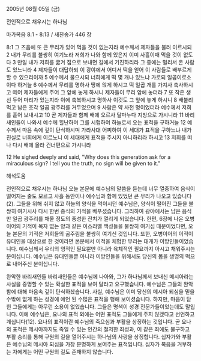 2005년 08월 05일 (금)

전인적으로 채우시는 하나님



마가복음 8:1 - 8:13 / 새찬송가 446 장


8:1 그 즈음에 또 큰 무리가 있어 먹을 것이 없는지라 예수께서 제자들을 불러 이르시되 2 내가 무리를 불쌍히 여기노라 저희가 나와 함께 있은지 이미 사흘이매 먹을 것이 없도다 3 만일 내가 저희를 굶겨 집으로 보내면 길에서 기진하리라 그 중에는 멀리서 온 사람도 있느니라 4 제자들이 대답하되 이 광야에서 어디서 떡을 얻어 이 사람들로 배부르게 할 수 있으리이까 5 예수께서 물으시되 너희에게 떡 몇 개나 있느냐 가로되 일곱이로소이다 하거늘 6 예수께서 무리를 명하사 땅에 앉게 하시고 떡 일곱 개를 가지사 축사하시고 떼어 제자들에게 주어 그 앞에 놓게 하시니 제자들이 무리 앞에 놓더라 7 또 작은 생선 두어 마리가 있는지라 이에 축복하시고 명하사 이것도 그 앞에 놓게 하시니 8 배불리 먹고 남은 조각 일곱 광주리를 거두었으며 9 사람은 약 사천 명이었더라 예수께서 저희를 흩어 보내시고 10 곧 제자들과 함께 배에 오르사 달마누다 지방으로 가시니라 11 바리새인들이 나와서 예수께 힐난하며 그를 시험하여 하늘로서 오는 표적을 구하거늘 12 예수께서 마음 속에 깊이 탄식하시며 가라사대 어찌하여 이 세대가 표적을 구하느냐 내가 진실로 너희에게 이르노니 이 세대에게 표적을 주시지 아니하리라 하시고 13 저희를 떠나 다시 배에 올라 건너편으로 가시니라

12 He sighed deeply and said, "Why does this generation ask for a miraculous sign? I tell you the truth, no sign will be given to it."

해석도움





전인적으로 채우시는 하나님
오늘 본문에 예수님의 말씀을 듣는데 너무 열중하여 음식이 떨어지는 줄도 모르고 사흘 동안이나 예수님과 함께 있었던 큰 무리가 나오고 있습니다(2). 그들을 위해 쉬지 않고 하늘의 양식을 먹이시던 예수님은, 양식이 떨어진 그들을 불쌍히 여기시사 다시 한번 증식의 기적을 베푸셨습니다. 그리하여 광야에서는 남은 음식만 일곱 광주리를 채울 정도의 풍성한 잔치가 열리게 되었습니다. 한편, 6장에 나온 오병이어의 기적이 목자 없는 양과 같은 이스라엘 백성들을 불쌍히 여기심 때문이었다면, 오늘 본문의 기적은 저희들의 굶주림을 불쌍히 여기신 것입니다. 또한, 오병이어의 이적이 유대인을 대상으로 한 것이라면 본문에서 이적을 체험한 무리는 대개가 이방인들이었습니다. 예수님께서 우리의 영적인 필요뿐만 아니라 육체적인 필요까지 아시고 채워주시는 분이십니다. 예수님은 유대인들뿐 아니라 이방인들을 위해서도 당신의 몸을 생명의 떡으로 내어주신 분이십니다.

완악한 바리새인들
바리새인들은 예수님께 나아와, 그가 하나님께서 보내신 메시아라는 사실을 증명할 수 있는 확실한 표적을 보여 달라고 요구했습니다. 예수님은 그들의 완악함에 대해 마음속 깊이 탄식하셨습니다. 사실, 예수님은 이미 당신의 메시아 되심을 믿을 수밖에 없게 하는 성경에 예언 된 수많은 표적을 행해 보이셨습니다. 하지만, 마음이 닫힌 그들에게는 아무런 소용이 없었습니다. 그들은 명색이 성경 전문가들이었는데도 말입니다. 이에 예수님은, 요나의 표적 외에는 어떤 표적도 그들에게 주지 않겠다고 선언하고 계십니다(12). 요나의 표적이란 예수님의 죽으심과 부활을 상징하는 것입니다. 곧 요나의 표적은 메시아까지도 죽일 수 있는 인간의 철저한 죄성과, 이 같은 죄에도 불구하고 부활 승리를 통해 구원의 길을 열어주시는 하나님의 사랑을 상징합니다. 십자가와 부활은 예수님의 메시아 되심을 가장 분명하게 보여주는 표적입니다. 십자가 복음을 거부하는 자에게는 어떤 구원의 길도 존재하지 않습니다.